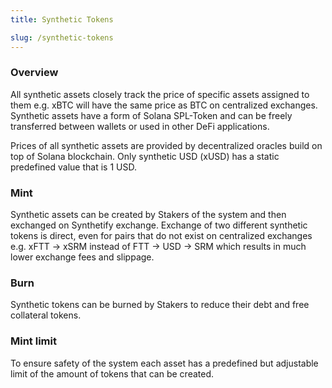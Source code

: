 ```yaml
---
title: Synthetic Tokens

slug: /synthetic-tokens
---
```


### Overview

All synthetic assets closely track the price of specific assets assigned to them e.g. xBTC will have the same price as BTC on centralized exchanges. Synthetic assets have a form of Solana SPL-Token and can be freely transferred between wallets or used in other DeFi applications.

Prices of all synthetic assets are provided by decentralized oracles build on top of Solana blockchain. Only synthetic USD (xUSD) has a static predefined value that is 1 USD.

### Mint

Synthetic assets can be created by Stakers of the system and then exchanged on Synthetify exchange. Exchange of two different synthetic tokens is direct, even for pairs that do not exist on centralized exchanges e.g. xFTT -> xSRM instead of FTT -> USD -> SRM which results in much lower exchange fees and slippage.

### Burn

Synthetic tokens can be burned by Stakers to reduce their debt and free collateral tokens.

### Mint limit

To ensure safety of the system each asset has a predefined but adjustable limit of the amount of tokens that can be created.
